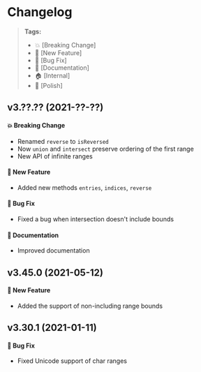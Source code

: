 Changelog
=========

> **Tags:**
> - :boom:       [Breaking Change]
> - :rocket:     [New Feature]
> - :bug:        [Bug Fix]
> - :memo:       [Documentation]
> - :house:      [Internal]
> - :nail_care:  [Polish]

## v3.??.?? (2021-??-??)

#### :boom: Breaking Change

* Renamed `reverse` to `isReversed`
* Now `union` and `intersect` preserve ordering of the first range
* New API of infinite ranges

#### :rocket: New Feature

* Added new methods `entries`, `indices`, `reverse`

#### :bug: Bug Fix

* Fixed a bug when intersection doesn't include bounds

#### :memo: Documentation

* Improved documentation

## v3.45.0 (2021-05-12)

#### :rocket: New Feature

* Added the support of non-including range bounds

## v3.30.1 (2021-01-11)

#### :bug: Bug Fix

* Fixed Unicode support of char ranges
